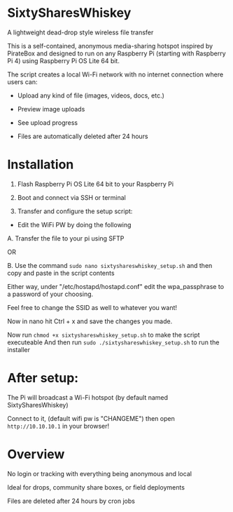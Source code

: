 # SixtySharesWhiskey
A lightweight dead-drop style wireless file transfer

This is a self-contained, anonymous media-sharing hotspot inspired by PirateBox and designed to run on any Raspberry Pi (starting with Raspberry Pi 4) using Raspberry Pi OS Lite 64 bit.

The script creates a local Wi-Fi network with no internet connection where users can:

- Upload any kind of file (images, videos, docs, etc.)

- Preview image uploads

- See upload progress

- Files are automatically deleted after 24 hours

# Installation

1. Flash Raspberry Pi OS Lite 64 bit to your Raspberry Pi

2. Boot and connect via SSH or terminal

3. Transfer and configure the setup script:

- Edit the WiFi PW by doing the following

A. Transfer the file to your pi using SFTP

OR

B. Use the command ```sudo nano sixtyshareswhiskey_setup.sh``` and then copy and paste in the script contents 

Either way, under "/etc/hostapd/hostapd.conf" edit the wpa_passphrase to a password of your choosing. 

Feel free to change the SSID as well to whatever you want!

Now in nano hit Ctrl + x and save the changes you made.

Now run ```chmod +x sixtyshareswhiskey_setup.sh``` to make the script executeable
And then run ```sudo ./sixtyshareswhiskey_setup.sh``` to run the installer

# After setup:

The Pi will broadcast a Wi-Fi hotspot (by default named SixtySharesWhiskey)

Connect to it, (default wifi pw is "CHANGEME") then open ```http://10.10.10.1``` in your browser!

# Overview

No login or tracking with everything being anonymous and local

Ideal for drops, community share boxes, or field deployments

Files are deleted after 24 hours by cron jobs

